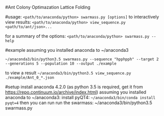 #Ant Colony Optimazation Lattice Folding


#usage:
`<path/to/anaconda/python> swarmass.py [options]`
to interactively view results:
`<path/to/anaconda/python> view_sequence.py <path/to/ant/json>...`

for a summary of the options:
`<path/to/anaconda/python> swarmass.py --help`

#example
assuming you installed anaconda to ~/anaconda3

`~/anaconda3/bin/python3.5 swarmass.py --sequence "hpphpph" --target 2 --generations 5 --population 10 --output ./example`

to view a result
`~/anaconda3/bin/python3.5 view_sequence.py ./example/Ant_0_*.json`


#setup
install anaconda 4.2.0 (as python 3.5 is required, get it from
https://repo.continuum.io/archive/index.html)
assuming you installed anaconda to ~/anaconda3:
install pyQT4:
`~/anaconda3/bin/conda install pyqt=4`
then you can run run the swarmass:
~/anaconda3/bin/python3.5 swarmass.py 

